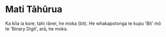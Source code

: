# Mati Tāhūrua

Ka kīia ia kore, tahi rānei, he moka (bit). He whakapotonga te kupu 'Bit' mō te 'Binary Digit', arā, he moka.
